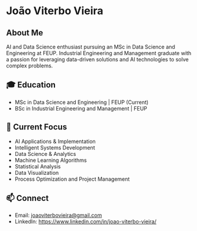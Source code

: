 # João Viterbo Vieira

## About Me
AI and Data Science enthusiast pursuing an MSc in Data Science and Engineering at FEUP. Industrial Engineering and Management graduate with a passion for leveraging data-driven solutions and AI technologies to solve complex problems.

## 🎓 Education
- MSc in Data Science and Engineering | FEUP (Current)
- BSc in Industrial Engineering and Management | FEUP

## 🔭 Current Focus
- AI Applications & Implementation
- Intelligent Systems Development
- Data Science & Analytics
- Machine Learning Algorithms
- Statistical Analysis
- Data Visualization
- Process Optimization and Project Management

## 📫 Connect
- Email: joaoviterbovieira@gmail.com
- LinkedIn: https://www.linkedin.com/in/joao-viterbo-vieira/

<!---
joao-viterbo-vieira/joao-viterbo-vieira is a ✨ special ✨ repository because its `README.md` (this file) appears on your GitHub profile.
You can click the Preview link to take a look at your changes.
--->

